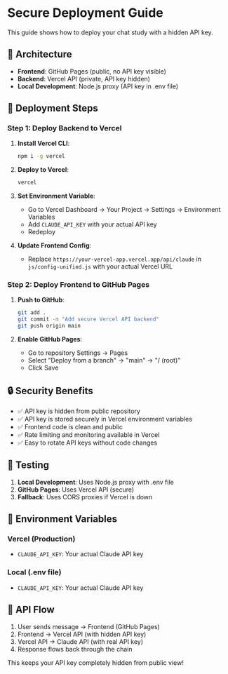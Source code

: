 # Secure Deployment Guide

This guide shows how to deploy your chat study with a hidden API key.

## 🔐 Architecture

- **Frontend**: GitHub Pages (public, no API key visible)
- **Backend**: Vercel API (private, API key hidden)
- **Local Development**: Node.js proxy (API key in .env file)

## 🚀 Deployment Steps

### Step 1: Deploy Backend to Vercel

1. **Install Vercel CLI**:
   ```bash
   npm i -g vercel
   ```

2. **Deploy to Vercel**:
   ```bash
   vercel
   ```

3. **Set Environment Variable**:
   - Go to Vercel Dashboard → Your Project → Settings → Environment Variables
   - Add `CLAUDE_API_KEY` with your actual API key
   - Redeploy

4. **Update Frontend Config**:
   - Replace `https://your-vercel-app.vercel.app/api/claude` in `js/config-unified.js` with your actual Vercel URL

### Step 2: Deploy Frontend to GitHub Pages

1. **Push to GitHub**:
   ```bash
   git add .
   git commit -m "Add secure Vercel API backend"
   git push origin main
   ```

2. **Enable GitHub Pages**:
   - Go to repository Settings → Pages
   - Select "Deploy from a branch" → "main" → "/ (root)"
   - Click Save

## 🔒 Security Benefits

- ✅ API key is hidden from public repository
- ✅ API key is stored securely in Vercel environment variables
- ✅ Frontend code is clean and public
- ✅ Rate limiting and monitoring available in Vercel
- ✅ Easy to rotate API keys without code changes

## 🧪 Testing

1. **Local Development**: Uses Node.js proxy with .env file
2. **GitHub Pages**: Uses Vercel API (secure)
3. **Fallback**: Uses CORS proxies if Vercel is down

## 📝 Environment Variables

### Vercel (Production)
- `CLAUDE_API_KEY`: Your actual Claude API key

### Local (.env file)
- `CLAUDE_API_KEY`: Your actual Claude API key

## 🔄 API Flow

1. User sends message → Frontend (GitHub Pages)
2. Frontend → Vercel API (with hidden API key)
3. Vercel API → Claude API (with real API key)
4. Response flows back through the chain

This keeps your API key completely hidden from public view!
